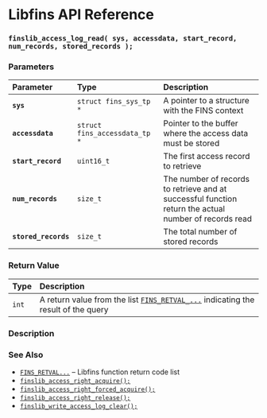 # Libfins API Reference

### `finslib_access_log_read( sys, accessdata, start_record, num_records, stored_records );`

### Parameters

| Parameter | Type | Description |
| :--- | :--- | :--- |
|**`sys`**|`struct fins_sys_tp *`|A pointer to a structure with the FINS context|
|**`accessdata`**|`struct fins_accessdata_tp *`|Pointer to the buffer where the access data must be stored|
|**`start_record`**|`uint16_t`|The first access record to retrieve|
|**`num_records`**|`size_t`|The number of records to retrieve and at successful function return the actual number of records read|
|**`stored_records`**|`size_t`|The total number of stored records|

### Return Value

| Type | Description |
| :--- | :--- |
|`int`|A return value from the list [`FINS_RETVAL_...`](fins_retval.md) indicating the result of the query|

### Description

### See Also

* [`FINS_RETVAL...`](fins_retval.md) &ndash; Libfins function return code list
* [`finslib_access_right_acquire();`](finslib_access_right_acquire.md)
* [`finslib_access_right_forced_acquire();`](finslib_access_right_forced_acquire.md)
* [`finslib_access_right_release();`](finslib_access_right_release.md)
* [`finslib_write_access_log_clear();`](finslib_write_access_log_clear.md)

